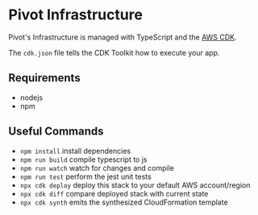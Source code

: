 # Pivot Infrastructure

Pivot's Infrastructure is managed with TypeScript and the [AWS CDK](https://aws.amazon.com/cdk/).

The `cdk.json` file tells the CDK Toolkit how to execute your app.

## Requirements

 * nodejs
 * npm

## Useful Commands
 * `npm install`     install dependencies
 * `npm run build`   compile typescript to js
 * `npm run watch`   watch for changes and compile
 * `npm run test`    perform the jest unit tests
 * `npx cdk deploy`      deploy this stack to your default AWS account/region
 * `npx cdk diff`        compare deployed stack with current state
 * `npx cdk synth`       emits the synthesized CloudFormation template